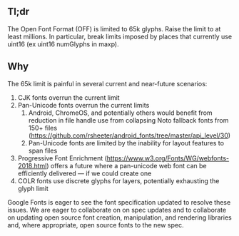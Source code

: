 ## Tl;dr

The Open Font Format (OFF) is limited to 65k glyphs. Raise the limit to at least millions. In particular, break limits imposed by places that currently use uint16 (ex uint16 numGlyphs in maxp).

## Why

The 65k limit is painful in several current and near-future scenarios:

1. CJK fonts overrun the current limit
1. Pan-Unicode fonts overrun the current limits
   1. Android, ChromeOS, and potentially others would benefit from reduction in file handle use from collapsing Noto fallback fonts from 150+ files (https://github.com/rsheeter/android_fonts/tree/master/api_level/30)
   1. Pan-Unicode fonts are limited by the inability for layout features to span files
1. Progressive Font Enrichment (https://www.w3.org/Fonts/WG/webfonts-2018.html) offers a future where a pan-unicode web font can be efficiently delivered — if we could create one
1. COLR fonts use discrete glyphs for layers, potentially exhausting the glyph limit

Google Fonts is eager to see the font specification updated to resolve these issues. We are eager to collaborate on on spec updates and to collaborate on updating open source font creation, manipulation, and rendering libraries and, where appropriate, open source fonts to the new spec.

